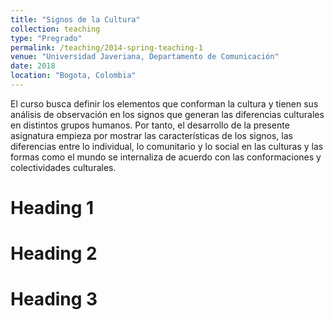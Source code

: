 ```yaml
---
title: "Signos de la Cultura"
collection: teaching
type: "Pregrado"
permalink: /teaching/2014-spring-teaching-1
venue: "Universidad Javeriana, Departamento de Comunicación"
date: 2018 
location: "Bogota, Colombia"
---
```


El curso busca definir los elementos que conforman la cultura y tienen sus análisis de observación en los signos que generan las diferencias culturales en distintos grupos humanos. Por tanto, el desarrollo de la presente asignatura empieza por mostrar las características de los signos, las diferencias entre lo individual, lo comunitario y lo social en las culturas y las formas como el mundo se internaliza de acuerdo con las conformaciones y colectividades culturales.

Heading 1
======

Heading 2
======

Heading 3
======
